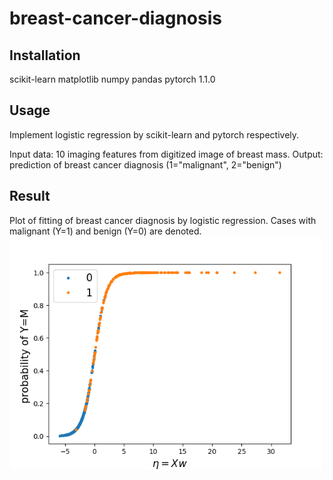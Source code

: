 # breast-cancer-diagnosis

## Installation 
scikit-learn
matplotlib
numpy
pandas
pytorch 1.1.0

## Usage 
Implement logistic regression by scikit-learn and pytorch respectively. 

Input data: 10 imaging features from digitized image of breast mass.
Output: prediction of breast cancer diagnosis (1="malignant", 2="benign")

## Result
Plot of fitting of breast cancer diagnosis by logistic regression. Cases with malignant (Y=1) and benign (Y=0) are denoted.
<img src="./breast_cancer.png" width="500">
